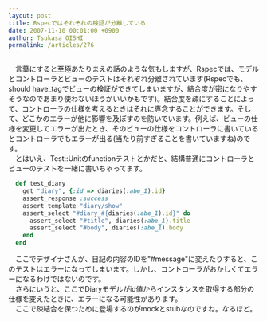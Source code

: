 ```yaml
---
layout: post
title: Rspecではそれぞれの検証が分離している
date: 2007-11-10 00:01:00 +0900
author: Tsukasa OISHI
permalink: /articles/276
---
```



　言葉にすると至極あたりまえの話のような気もしますが、Rspecでは、モデルとコントローラとビューのテストはそれぞれ分離されています(Rspecでも、should have\_tagでビューの検証ができてしまいますが、結合度が密になりやすそうなのであまり使わないほうがいいかもです)。結合度を疎にすることによって、コントローラの仕様を考えるときはそれに専念することができます。そして、どこかのエラーが他に影響を及ぼすのを防いでいます。例えば、ビューの仕様を変更してエラーが出たとき、そのビューの仕様をコントローラに書いているとコントローラでもエラーが出る(当たり前すぎることを書いていますね)のです。  
　とはいえ、Test::Unitのfunctionテストとかだと、結構普通にコントローラとビューのテストを一緒に書いちゃってます。  

```ruby  
  def test_diary  
    get "diary", {:id => diaries(:abe_1).id}  
    assert_response :success  
    assert_template "diary/show"  
    assert_select "#diary_#{diaries(:abe_1).id}" do  
      assert_select "#title", diaries(:abe_1).title  
      assert_select "#body", diaries(:abe_1).body  
    end  
  end  
```  

　ここでデザイナさんが、日記の内容のIDを"#message"に変えたりすると、このテストはエラーになってしまいます。しかし、コントローラがおかしくてエラーになるわけではないのです。  
　さらにいうと、ここでDiaryモデルがid値からインスタンスを取得する部分の仕様を変えたときに、エラーになる可能性があります。  
　ここで疎結合を保つために登場するのがmockとstubなのですね。なるほど。  

